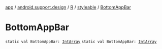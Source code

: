 [app](../../../index.md) / [android.support.design](../../index.md) / [R](../index.md) / [styleable](index.md) / [BottomAppBar](./-bottom-app-bar.md)

# BottomAppBar

`static val BottomAppBar: `[`IntArray`](https://kotlinlang.org/api/latest/jvm/stdlib/kotlin/-int-array/index.html)
`static val BottomAppBar: `[`IntArray`](https://kotlinlang.org/api/latest/jvm/stdlib/kotlin/-int-array/index.html)